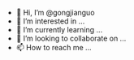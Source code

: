 - 👋 Hi, I’m @gongjianguo
- 👀 I’m interested in ...
- 🌱 I’m currently learning ...
- 💞️ I’m looking to collaborate on ...
- 📫 How to reach me ...

<!---
gongjianguo/gongjianguo is a ✨ special ✨ repository because its `README.md` (this file) appears on your GitHub profile.
You can click the Preview link to take a look at your changes.
--->
